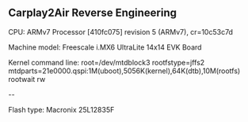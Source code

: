 ## Carplay2Air Reverse Engineering

CPU: ARMv7 Processor [410fc075] revision 5 (ARMv7), cr=10c53c7d

Machine model: Freescale i.MX6 UltraLite 14x14 EVK Board

Kernel command line: root=/dev/mtdblock3 rootfstype=jffs2 mtdparts=21e0000.qspi:1M(uboot),5056K(kernel),64K(dtb),10M(rootfs) rootwait rw

--

Flash type: Macronix 25L12835F
